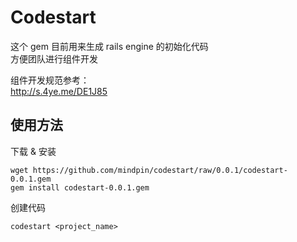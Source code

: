 # Codestart

这个 gem 目前用来生成 rails engine 的初始化代码  
方便团队进行组件开发

组件开发规范参考：  
http://s.4ye.me/DE1J85

## 使用方法

下载 & 安装

```shell
wget https://github.com/mindpin/codestart/raw/0.0.1/codestart-0.0.1.gem
gem install codestart-0.0.1.gem
```

创建代码

```shell
codestart <project_name>
```